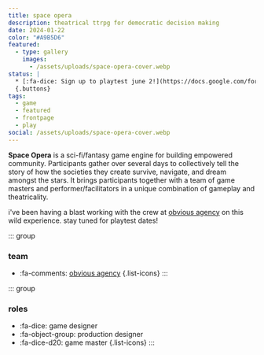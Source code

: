 ```yaml
---
title: space opera
description: theatrical ttrpg for democratic decision making
date: 2024-01-22
color: "#A9B5D6"
featured:
  - type: gallery
    images:
      - /assets/uploads/space-opera-cover.webp
status: |
  * [:fa-dice: Sign up to playtest june 2!](https://docs.google.com/forms/d/e/1FAIpQLScTWqGIiWkqIjhfG04-0h6yTVrQa_kQ-5YX58lQXMU7E_dx4A/viewform?usp=sf_link)
  {.buttons}
tags:
  - game
  - featured
  - frontpage
  - play
social: /assets/uploads/space-opera-cover.webp
---
```

**Space Opera** is a sci-fi/fantasy game engine for building empowered community. Participants gather over several days to collectively tell the story of how the societies they create survive, navigate, and dream amongst the stars. It brings participants together with a team of game masters and performer/facilitators in a unique combination of gameplay and theatricality.

i've been having a blast working with the crew at [obvious agency](https://www.obvious-agency.com/) on this wild experience. stay tuned for playtest dates!

<div class="grid grid-2">

::: group
### team
* :fa-comments: [obvious agency](https://www.obvious-agency.com/)
{.list-icons}
:::

::: group
### roles
* :fa-dice: game designer
* :fa-object-group: production designer
* :fa-dice-d20: game master 
{.list-icons}
:::

</div>